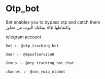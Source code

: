 # Otp_bot

Bot enables you to bypass otp and catch them  
يمكنك البوت من تجاوز otp والتقاطها

telegram account 

`Bot :- @otp_tracking_bot`

 `Oner :- @Spoofservice0`
 
 `Group :- @otp_tracking_bot_chat`
 
 `channel :- @sms_voip_otpbot`
